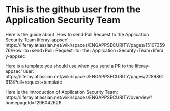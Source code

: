 <body>
<h1>This is the github user from the Application Security Team</h1>
<p>Here is the guide about 'How to send Pull Request to the Application Security Team liferay-appsec': https://liferay.atlassian.net/wiki/spaces/ENGAPPSECURITY/pages/1510735976/How+to+send+Pull+Request+to+the+Application+Security+Team+liferay-appsec</p>

<p>Here is a template you should use when you send a PR to the liferay-appsec' user: https://liferay.atlassian.net/wiki/spaces/ENGAPPSECURITY/pages/2289861613/Pull+request+template</p>


<p>Here is the introduction of Application Security Team: https://liferay.atlassian.net/wiki/spaces/ENGAPPSECURITY/overview?homepageId=1296042626</p>
</body>
</html>
